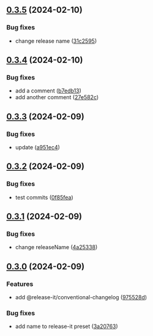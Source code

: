

## [0.3.5](https://github.com/kalfada/my_travel_book/compare/0.3.4...0.3.5) (2024-02-10)


### Bug fixes

* change release name ([31c2595](https://github.com/kalfada/my_travel_book/commit/31c25955dbbbf03037c442dc80f8af78b47c5e9c))

## [0.3.4](https://github.com/kalfada/my_travel_book/compare/0.3.3...0.3.4) (2024-02-10)


### Bug fixes

* add a comment ([b7edb13](https://github.com/kalfada/my_travel_book/commit/b7edb1363655590b942dbcf5b7937179a0a47a12))
* add another comment ([27e582c](https://github.com/kalfada/my_travel_book/commit/27e582cda9cf5048eb4308599272c7d6b9717f26))

## [0.3.3](https://github.com/kalfada/my_travel_book/compare/0.3.2...0.3.3) (2024-02-09)


### Bug fixes

* update ([a951ec4](https://github.com/kalfada/my_travel_book/commit/a951ec4e78d20e89d361c83b295759d7b83ceb10))

## [0.3.2](https://github.com/kalfada/my_travel_book/compare/0.3.1...0.3.2) (2024-02-09)


### Bug fixes

* test commits ([0f85fea](https://github.com/kalfada/my_travel_book/commit/0f85fea77d7c3a1a94fe584159ea477dda38ba0a))

## [0.3.1](https://github.com/kalfada/my_travel_book/compare/0.3.0...0.3.1) (2024-02-09)


### Bug fixes

* change releaseName ([4a25338](https://github.com/kalfada/my_travel_book/commit/4a2533888d7e7adda4f838888dfed2251a2ee708))

## [0.3.0](https://github.com/kalfada/my_travel_book/compare/0.2.1...0.3.0) (2024-02-09)


### Features

* add @release-it/conventional-changelog ([975528d](https://github.com/kalfada/my_travel_book/commit/975528d2eab85ac14cd3766037555f432924a0e4))


### Bug fixes

* add name to release-it preset ([3a20763](https://github.com/kalfada/my_travel_book/commit/3a20763bf077f444f1982e94fd0ce510c94e1896))
